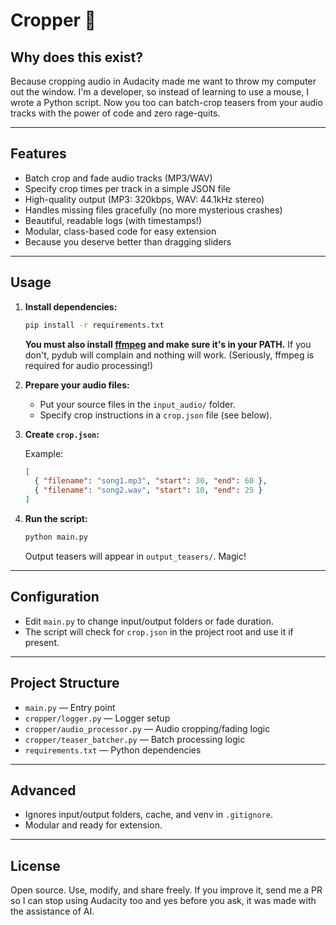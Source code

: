 # Cropper 🎵

## Why does this exist?

Because cropping audio in Audacity made me want to throw my computer out the window. I'm a developer, so instead of learning to use a mouse, I wrote a Python script. Now you too can batch-crop teasers from your audio tracks with the power of code and zero rage-quits.

---

## Features

- Batch crop and fade audio tracks (MP3/WAV)
- Specify crop times per track in a simple JSON file
- High-quality output (MP3: 320kbps, WAV: 44.1kHz stereo)
- Handles missing files gracefully (no more mysterious crashes)
- Beautiful, readable logs (with timestamps!)
- Modular, class-based code for easy extension
- Because you deserve better than dragging sliders

---

## Usage

1. **Install dependencies:**

   ```sh
   pip install -r requirements.txt
   ```

   **You must also install [ffmpeg](https://ffmpeg.org/download.html) and make sure it's in your PATH.**
   If you don't, pydub will complain and nothing will work. (Seriously, ffmpeg is required for audio processing!)

2. **Prepare your audio files:**

   - Put your source files in the `input_audio/` folder.
   - Specify crop instructions in a `crop.json` file (see below).

3. **Create `crop.json`:**

   Example:

   ```json
   [
     { "filename": "song1.mp3", "start": 30, "end": 60 },
     { "filename": "song2.wav", "start": 10, "end": 25 }
   ]
   ```

4. **Run the script:**

   ```sh
   python main.py
   ```

   Output teasers will appear in `output_teasers/`. Magic!

---

## Configuration

- Edit `main.py` to change input/output folders or fade duration.
- The script will check for `crop.json` in the project root and use it if present.

---

## Project Structure

- `main.py` — Entry point
- `cropper/logger.py` — Logger setup
- `cropper/audio_processor.py` — Audio cropping/fading logic
- `cropper/teaser_batcher.py` — Batch processing logic
- `requirements.txt` — Python dependencies

---

## Advanced

- Ignores input/output folders, cache, and venv in `.gitignore`.
- Modular and ready for extension.

---

## License

Open source. Use, modify, and share freely. If you improve it, send me a PR so I can stop using Audacity too and yes before you ask, it was made with the assistance of AI.
